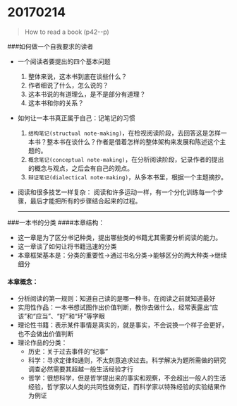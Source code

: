 # 20170214
> How to read a book (p42--p) 
 
###如何做一个自我要求的读者
- 一个阅读者要提出的四个基本问题
	1. 整体来说，这本书到底在谈些什么？
	2. 作者细说了什么，怎么说的？
	3. 这本书说的有道理么，是不是部分有道理？
	4. 这本书和你的关系？
	
- 如何让一本书真正属于自己：记笔记的习惯
	1. `结构笔记(structual note-making)`，在检视阅读阶段，去回答这是怎样一本书？整本书在谈什么？作者是借着怎样的整体架构来发展和陈述这个主题的。
	2. `概念笔记(conceptual note-making)`，在分析阅读阶段，记录作者的提出的概念与观点，之后会有自己的观点。
	3. `辩证笔记(dialectical note-making)`，从多本书里，根据一个主题摘抄。

- 阅读和很多技艺一样复杂：
	阅读和许多运动一样，有一个分化训练每一个步骤，最后才能把所有的步骤结合起来的过程。
	
	---
	
###一本书的分类
####本章结构：
- 这一章是为了区分书记种类，提出哪些类的书籍尤其需要分析阅读的能力。
- 这一章谈了如何让将书籍迅速的分类
- 本章框架基本是：分类的重要性->通过书名分类->能够区分的两大种类->继续细分

#### 本章概念：
- 分析阅读的第一规则：知道自己读的是哪一种书，在阅读之前就知道最好
- 实用性作品：一本书想试图作出价值判断，教你去做什么，经常表露出“应该”和“应当”、“好”和“坏”等字眼
- 理论性书籍：表示某件事情是真实的，就是事实，不会说换一个样子会更好，也不会做出价值判断
- 理论作品的分类：
	- 历史：关于过去事件的“纪事”
	- 科学：寻求定律和通则，不太刻意追求过去。科学解决为题所需做的研究调查必然需要其超越一般生活经验才行
	- 哲学：很想科学，但是哲学提出来的事实和观察，不会超出一般人的生活经验，哲学家以人类的共同性做例证，而科学家以特殊经验的实验结果作为例证


